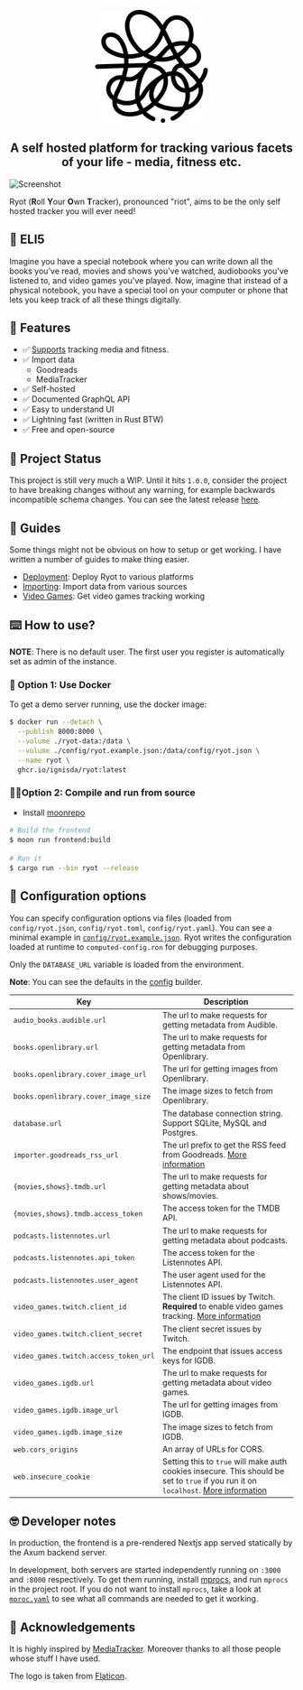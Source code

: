 <p align="center">
  <img src="apps/frontend/public/ryot-logo.png" width="200">
</p>

<h2 align="center">
  A self hosted platform for tracking various facets of your life - media,
  fitness etc.
</h2>

![Screenshot](/docs/assets/screenshot.png)

Ryot (**R**oll **Y**our **O**wn **T**racker), pronounced "riot", aims to be the
only self hosted tracker you will ever need!

## 📝 ELI5

Imagine you have a special notebook where you can write down all the books
you've read, movies and shows you've watched, audiobooks you've listened to, and
video games you've played. Now, imagine that instead of a physical notebook, you
have a special tool on your computer or phone that lets you keep track of all
these things digitally.

## 🚀 Features

- ✅ [Supports](https://github.com/IgnisDa/ryot/discussions/4) tracking media and fitness.
- ✅ Import data
  - Goodreads
  - MediaTracker
- ✅ Self-hosted
- ✅ Documented GraphQL API
- ✅ Easy to understand UI
- ✅ Lightning fast (written in Rust BTW)
- ✅ Free and open-source

## 🧪 Project Status

This project is still very much a WIP. Until it hits `1.0.0`, consider the project
to have breaking changes without any warning, for example backwards incompatible
schema changes. You can see the latest release
[here](https://github.com/IgnisDa/ryot/releases).

## 📖 Guides

Some things might not be obvious on how to setup or get working. I have written
a number of guides to make thing easier.

- [Deployment](/docs/guides/deployment.md): Deploy Ryot to various platforms
- [Importing](/docs/guides/importing.md): Import data from various sources
- [Video Games](/docs/guides/video-games.md): Get video games tracking working

## ⌨️ How to use?

**NOTE**: There is no default user. The first user you register is automatically
set as admin of the instance.

### 🐳 Option 1: Use Docker

To get a demo server running, use the docker image:

```bash
$ docker run --detach \
  --publish 8000:8000 \
  --volume ./ryot-data:/data \
  --volume ./config/ryot.example.json:/data/config/ryot.json \
  --name ryot \
  ghcr.io/ignisda/ryot:latest
```

### 🧑‍💻Option 2: Compile and run from source

- Install [moonrepo](https://moonrepo.dev/https://moonrepo.dev/)

```bash
# Build the frontend
$ moon run frontend:build

# Run it
$ cargo run --bin ryot --release
```

## 🔧 Configuration options

You can specify configuration options via files (loaded from `config/ryot.json`,
`config/ryot.toml`, `config/ryot.yaml`). You can see a minimal example in
[`config/ryot.example.json`](config/ryot.example.json). Ryot writes the
configuration loaded at runtime to `computed-config.ron` for debugging purposes.

Only the `DATABASE_URL` variable is loaded from the environment.

**Note**: You can see the defaults in the [config](apps/backend/src/config.rs)
builder.

| Key                                   | Description                                                                                                                                                                       |
| ------------------------------------- | --------------------------------------------------------------------------------------------------------------------------------------------------------------------------------- |
| `audio_books.audible.url`             | The url to make requests for getting metadata from Audible.                                                                                                                       |
| `books.openlibrary.url`               | The url to make requests for getting metadata from Openlibrary.                                                                                                                   |
| `books.openlibrary.cover_image_url`   | The url for getting images from Openlibrary.                                                                                                                                      |
| `books.openlibrary.cover_image_size`  | The image sizes to fetch from Openlibrary.                                                                                                                                        |
| `database.url`                        | The database connection string. Support SQLite, MySQL and Postgres.                                                                                                               |
| `importer.goodreads_rss_url`          | The url prefix to get the RSS feed from Goodreads. [More information](/docs/guides/importing.md)                                                                                  |
| `{movies,shows}.tmdb.url`             | The url to make requests for getting metadata about shows/movies.                                                                                                                 |
| `{movies,shows}.tmdb.access_token`    | The access token for the TMDB API.                                                                                                                                                |
| `podcasts.listennotes.url`            | The url to make requests for getting metadata about podcasts.                                                                                                                     |
| `podcasts.listennotes.api_token`      | The access token for the Listennotes API.                                                                                                                                         |
| `podcasts.listennotes.user_agent`     | The user agent used for the Listennotes API.                                                                                                                                      |
| `video_games.twitch.client_id`        | The client ID issues by Twitch. **Required** to enable video games tracking. [More information](/docs/guides/video-games.md)                                                      |
| `video_games.twitch.client_secret`    | The client secret issues by Twitch.                                                                                                                                               |
| `video_games.twitch.access_token_url` | The endpoint that issues access keys for IGDB.                                                                                                                                    |
| `video_games.igdb.url`                | The url to make requests for getting metadata about video games.                                                                                                                  |
| `video_games.igdb.image_url`          | The url for getting images from IGDB.                                                                                                                                             |
| `video_games.igdb.image_size`         | The image sizes to fetch from IGDB.                                                                                                                                               |
| `web.cors_origins`                    | An array of URLs for CORS.                                                                                                                                                        |
| `web.insecure_cookie`                 | Setting this to `true` will make auth cookies insecure. This should be set to `true` if you run it on `localhost`. [More information](https://github.com/IgnisDa/ryot/issues/23#) |

## 🤓 Developer notes

In production, the frontend is a pre-rendered Nextjs app served statically by the
Axum backend server.

In development, both servers are started independently running on `:3000` and
`:8000` respectively. To get them running, install [mprocs](https://github.com/pvolok/mprocs),
and run `mprocs` in the project root. If you do not want to install `mprocs`,
take a look at [`mproc.yaml`](./mprocs.yaml) to see what all commands are
needed to get it working.

## 🙏 Acknowledgements

It is highly inspired by [MediaTracker](https://github.com/bonukai/MediaTracker).
Moreover thanks to all those people whose stuff I have used.

The logo is taken from [Flaticon](https://www.flaticon.com/free-icon/mess_4789882?term=chaos&page=1&position=2&origin=tag&related_id=4789882).
